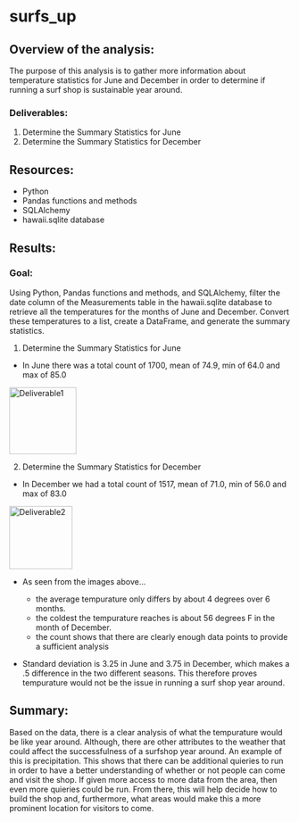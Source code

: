 # surfs_up

## Overview of the analysis: 
The purpose of this analysis is to gather more information about temperature statistics for June and December in order to determine if running a surf shop is sustainable year around.

### Deliverables:
1. Determine the Summary Statistics for June
2. Determine the Summary Statistics for December

## Resources:
* Python
* Pandas functions and methods
* SQLAlchemy 
* hawaii.sqlite database

## Results: 

### Goal:
Using Python, Pandas functions and methods, and SQLAlchemy, filter the date column of the Measurements table in the hawaii.sqlite database to retrieve all the temperatures for the months of June and December. Convert these temperatures to a list, create a DataFrame, and generate the summary statistics.

1. Determine the Summary Statistics for June

* In June there was a total count of 1700, mean of 74.9, min of 64.0 and max of 85.0
<img width="120" alt="Deliverable1" src="https://user-images.githubusercontent.com/85847344/130370830-9995ec78-6fc8-4b9d-973f-737e28f8bfd3.png">

2. Determine the Summary Statistics for December
* In December we had a total count of 1517, mean of 71.0, min of 56.0 and max of 83.0
<img width="113" alt="Deliverable2" src="https://user-images.githubusercontent.com/85847344/130370833-b77e86c6-782e-4505-afea-62036ca8a5a3.png">

* As seen from the images above...
  * the average tempurature only differs by about 4 degrees over 6 months. 
  * the coldest the tempurature reaches is about 56 degrees F in the month of December.
  * the count shows that there are clearly enough data points to provide a sufficient analysis
 
* Standard deviation is 3.25 in June and 3.75 in December, which makes a .5 difference in the two different seasons. This therefore proves tempurature would not be the issue in running a surf shop year around.

## Summary: 

Based on the data, there is a clear analysis of what the tempurature would be like year around. Although, there are other attributes to the weather that could affect the successfulness of a surfshop year around. An example of this is precipitation. This shows that there can be additional quieries to run in order to have a better understanding of whether or not people can come and visit the shop. If given more access to more data from the area, then even more quieries could be run. From there, this will help decide how to build the shop and, furthermore, what areas would make this a more prominent location for visitors to come.
